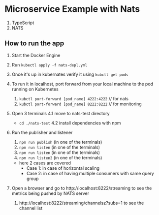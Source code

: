 # Microservice Example with Nats

1. TypeScript
2. NATS

## How to run the app

1. Start the Docker Engine
2. Run `kubectl apply -f nats-depl.yml`
3. Once it's up in kubernates verify it using `kubctl get pods`
4. To run it in localhost, port forward from your local machine to the pod running on Kubernetes
   1. `kubctl port-forward [pod_name] 4222:4222` // for nats
   1. `kubctl port-forward [pod_name] 8222:8222` // for monitoring
5. Open 3 terminals
   4.1 move to nats-test directory
   - `cd ./nats-test`
     4.2 install dependencies with npm
6. Run the publisher and listener

   1. `npm run publish` (in one of the terminals)
   2. `npm run listen` (in one of the terminals)
   3. `npm run listen` (in one of the terminals)
   4. `npm run listen2` (in one of the terminals)

   - here 2 cases are covered
     - Case 1: in case of horizontal scaling
     - Case 2: in case of having multiple consumers with same query group

7. Open a browser and go to http://localhost:8222/streaming to see the metrics being pushed by NATS server
   1. http://localhost:8222/streaming/channelsz?subs=1 to see the channel list
